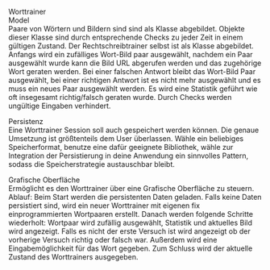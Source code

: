 Worttrainer \
Model \
Paare von Wörtern und Bildern sind sind als Klasse abgebildet. Objekte dieser Klasse sind durch entsprechende
Checks zu jeder Zeit in einem gültigen Zustand. Der Rechtschreibtrainer selbst ist als 
Klasse abgebildet. Anfangs wird ein zufälliges Wort-Bild paar ausgewählt, nachdem ein Paar ausgewählt
wurde kann die Bild URL abgerufen werden und das zugehörige Wort geraten werden. Bei einer
falschen Antwort bleibt das Wort-Bild Paar ausgewählt, bei einer richtigen Antwort ist es nicht
mehr ausgewählt und es muss ein neues Paar ausgewählt werden. Es wird eine Statistik geführt
wie oft insegesamt richtig/falsch geraten wurde. Durch Checks werden ungültige Eingaben verhindert.

Persistenz \
Eine Worttrainer Session soll auch gespeichert werden können. Die genaue Umsetzung ist größtenteils 
dem User überlassen. Wähle ein beliebiges Speicherformat, benutze eine dafür geeignete Bibliothek,
wähle zur Integration der Persistierung in deine Anwendung ein sinnvolles Pattern, sodass
die Speicherstrategie austauschbar bleibt.

Grafische Oberfläche \
Ermöglicht es den Worttrainer über eine Grafische Oberfläche zu steuern.\
Ablauf: Beim Start werden die persistenten Daten geladen. Falls keine Daten persistiert 
sind, wird ein neuer Worttrainer mit eigenen fix einprogrammierten Wortpaaren erstellt.
Danach werden folgende Schritte wiederholt: Wortpaar wird zufällig ausgewählt, Statistik und aktuelles
Bild wird angezeigt. Falls es nicht der erste Versuch ist wird angezeigt ob der vorherige Versuch
richtig oder falsch war. Außerdem wird eine Eingabemöglichkeit für das Wort gegeben. Zum Schluss wird der aktuelle 
Zustand des Worttrainers ausgegeben.